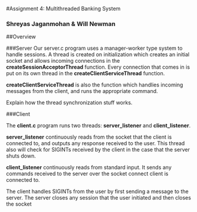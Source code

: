 #Assignment 4: Multithreaded Banking System

### Shreyas Jaganmohan & Will Newman

##Overview

###Server
Our server.c program uses a manager-worker type system to handle sessions. A thread is created on initialization which creates an initial socket and allows incoming connections in the **createSessionAcceptorThread** function. Every connection that comes in is put on its own thread in the **createClientServiceThread** function.

**createClientServiceThread** is also the function which handlies incoming messages from the client, and runs the appropriate command.

Explain how the thread synchronization stuff works.


###Client

The **client.c** program runs two threads: **server_listener** and **client_listener**.

**server_listener** continuously reads from the socket that the client is connected to, and outputs any response received to the user. This thread also will check for SIGINTs received by the client in the case that the server shuts down. 

**client_listener** continuously reads from standard input. It sends any commands received to the server over the socket connect client is connected to. 

The client handles SIGINTs from the user by first sending a message to the server. The server closes any session that the user initiated and then closes the socket